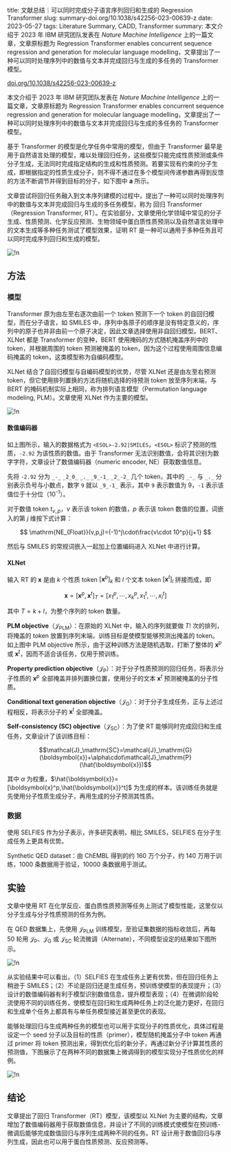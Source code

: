 title: 文献总结｜可以同时完成分子语言序列回归和生成的 Regression Transformer
slug: summary-doi.org/10.1038/s42256-023-00639-z
date: 2023-05-27
tags: Literature Summary, CADD, Transformer
summary: 本文介绍于 2023 年 IBM 研究团队发表在 *Nature Machine Intelligence* 上的一篇文章，文章原标题为 Regression Transformer enables concurrent sequence regression and generation for molecular language modelling，文章提出了一种可以同时处理序列中的数值与文本并完成回归与生成的多任务的 Transformer 模型。

<i class="fa-solid fa-arrow-up-right-from-square"></i> [doi.org/10.1038/s42256-023-00639-z](https://doi.org/10.1038/s42256-023-00639-z)

本文介绍于 2023 年 IBM 研究团队发表在 *Nature Machine Intelligence* 上的一篇文章，文章原标题为 Regression Transformer enables concurrent sequence regression and generation for molecular language modelling，文章提出了一种可以同时处理序列中的数值与文本并完成回归与生成的多任务的 Transformer 模型。

基于 Transformer 的模型是化学任务中常用的模型，但由于 Transformer 最早是用于自然语言处理的模型，难以处理回归任务，这些模型只能完成性质预测或条件分子生成，无法同时完成指定结构的生成和性质预测。若要实现有约束的分子生成，即根据指定的性质生成分子，则不得不通过在多个模型间传递参数再得到反馈的方法不断调节并得到目标的分子，如下图中 **a** 所示。

文章尝试将回归任务融入到文本序列建模的过程中，提出了一种可以同时处理序列中的数值与文本并完成回归与生成的多任务模型，称为 回归 Transformer（Regression Transformer, RT）。在实验部分，文章使用化学领域中常见的分子生成、性质预测、化学反应预测、生物领域中蛋白质性质预测以及自然语言处理中的文本生成等多种任务测试了模型效果，证明 RT 是一种可以通用于多种任务且可以同时完成序列回归和生成的模型。

![!n](https://storage.live.com/items/4D18B16B8E0B1EDB!9166?authkey=ALYpzW-ZQ_VBXTU)

## 方法

### 模型

Transformer 原为由左至右逐次由前一个 token 预测下一个 token 的自回归模型，而在分子语言，如 SMILES 中，序列中各原子的顺序是没有特定意义的，序列中的原子也并非由前一个原子决定，因此文章选择使用非自回归模型。BERT、XLNet 都是 Transformer 的变种，BERT 使用掩码的方式随机掩盖序列中的 token，并根据周围的 token 预测被掩盖的 token，因为这个过程使用周围信息编码掩盖的 token，这类模型称为自编码模型。

XLNet 结合了自回归模型与自编码模型的优势，尽管 XLNet 还是由左至右预测 token，但它使用排列置换的方法将随机选择的待预测 token 放至序列末端，与 BERT 的掩码机制实际上相同，称为排列语言模型（Permutation language modeling, PLM）。文章使用 XLNet 作为主要的模型。

![!n](https://storage.live.com/items/4D18B16B8E0B1EDB!9167?authkey=ALYpzW-ZQ_VBXTU)

#### 数值编码器

如上图所示，输入的数据格式为 `<ESOL>-2.92|SMILES`，`<ESOL>` 标识了预测的性质，`-2.92` 为该性质的数值。由于 Transformer 无法识别数值，会将其识别为数字字符，文章设计了数值编码器（numeric encoder, NE）获取数值信息。

先将 `-2.92` 分为 `_-_` `_2_0_` `_._` `_9_-1_` `_2_-2_` 几个 token，其中的 `_-_` 与 `_._` 分别表示负号与小数点，数字 `9` 就以 `_9_-1_` 表示，其中 `9` 表示数值为 9，`-1` 表示该值位于十分位（10<sup>-1</sup>）。

对于数值 token $t_{v,p}$，$v$ 表示该 token 的数值，$p$ 表示该 token 数值的位置，词嵌入的第 $j$ 维按下式计算：

$$
\mathrm{NE_{Float}}(v,p,j)=(-1)^j\cdot\frac{v\cdot 10^p}{j+1}
$$

然后与 SMILES 的常规词嵌入一起加上位置编码进入 XLNet 中进行计算。

#### XLNet

输入 RT 的 $\boldsymbol{x}$ 是由 $k$ 个性质 token $[\boldsymbol{x}^p]_k$ 和 $l$ 个文本 token $[\boldsymbol{x}^t]_l$ 拼接而成，即

$$
\boldsymbol{x}=[\boldsymbol{x}^p,\boldsymbol{x}^t]_T=[x^p_1,\cdots,x^p_k,x^t_1,\cdots,x^t_l]
$$

其中 $T=k+l$，为整个序列的 token 数量。

**PLM objective**（$\mathcal{J}_\mathrm{PLM}$）：在原始的 XLNet 中，输入的序列就要做 $T!$ 次的排列，将掩盖的 token 放置到序列末端，训练目标是使模型能够预测出掩盖的 token。如上图中 PLM objective 所示，由于这种训练方法是随机选取，打断了整体的 $\boldsymbol{x}^p$ 或 $\boldsymbol{x}^t$，因而不适合该任务，仅用于预训练。

**Property prediction objective**（$\mathcal{J}_\mathrm{P}$）：对于分子性质预测的回归任务，将表示分子性质的 $\boldsymbol{x}^p$ 全部掩盖并排列置换位置，使用分子的文本 $\boldsymbol{x}^t$ 预测被掩盖的分子性质。

**Conditional text generation objective**（$\mathcal{J}_\mathrm{G}$）：对于分子生成任务，正与上述过程相反，将表示分子的 $\boldsymbol{x}^t$ 全部掩盖。

**Self-consistency (SC) objective**（$\mathcal{J}_\mathrm{SC}$）：为了使 RT 能够同时完成回归和生成任务，文章设计了该训练目标：

$$\mathcal{J}_\mathrm{SC}=\mathcal{J}_\mathrm{G}(\boldsymbol{x})+\alpha\cdot\mathcal{J}_\mathrm{P}(\hat{\boldsymbol{x}})$$

其中 $\alpha$ 为权重，$\hat{\boldsymbol{x}}=[\boldsymbol{x}^p,\hat{\boldsymbol{x}}^t]$ 为生成的样本。该训练任务就是先使用分子性质生成分子，再用生成的分子预测其性质。

### 数据

使用 SELFIES 作为分子表示，许多研究表明，相比 SMILES，SELFIES 在分子生成任务上更具有优势。

Synthetic QED dataset：由 ChEMBL 得到的约 160 万个分子，约 140 万用于训练，1000 条数据用于验证，10000 条数据用于测试。

## 实验

文章中使用 RT 在化学反应、蛋白质性质预测等任务上测试了模型性能，这里仅以分子生成与分子性质预测的任务为例。

在 QED 数据集上，先使用 $\mathcal{J}_\mathrm{PLM}$ 训练模型，至验证集数据的指标收敛后，再每 50 轮用 $\mathcal{J}_\mathrm{P}$、$\mathcal{J}_\mathrm{G}$ 或 $\mathcal{J}_\mathrm{SC}$ 轮流微调（Alternate），不同模型设定的结果如下图所示。

![!n](https://storage.live.com/items/4D18B16B8E0B1EDB!9168?authkey=ALYpzW-ZQ_VBXTU)

从实验结果中可以看出，（1）SELFIES 在生成任务上更有优势，但在回归任务上稍逊于 SMILES；（2）不论是回归还是生成任务，预训练使模型的表现提升；（3）设计的数值编码器有利于模型识别数值信息，提升模型表现；（4）在微调阶段轮流使用不同的训练任务，使模型在回归和生成两种任务上的泛化能力更好，在回归和生成单个任务上都具有与单任务模型接近甚至更优的表现。

能够处理回归与生成两种任务的模型也可以用于实现分子的性质优化，具体过程是设定一个 seed 分子以及目标的性质（primer），模型随机掩盖分子中 token 再通过 primer 将 token 预测出来，得到优化后的新分子，再通过新分子计算其性质的预测值，下图展示了在两种不同的数据集上微调得到的模型实现分子性质优化的样例。

![!n](https://storage.live.com/items/4D18B16B8E0B1EDB!9169?authkey=ALYpzW-ZQ_VBXTU)

## 结论

文章提出了回归 Transformer（RT）模型，该模型以 XLNet 为主要的结构，文章增加了数值编码器用于获取数值信息，并设计了不同的训练模式使模型在预训练-微调后能够完成数值回归与序列生成两种不同的任务。RT 设计用于数值回归与序列生成，因此也可以用于蛋白性质预测、反应预测等。